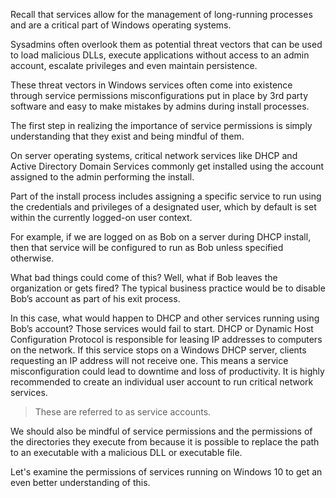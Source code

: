 Recall that services allow for the management of long-running processes and are a critical part of Windows operating systems. 

Sysadmins often overlook them as potential threat vectors that can be used to load malicious DLLs, execute applications without access to an admin account, escalate privileges and even maintain persistence. 

These threat vectors in Windows services often come into existence through service permissions misconfigurations put in place by 3rd party software and easy to make mistakes by admins during install processes.

The first step in realizing the importance of service permissions is simply understanding that they exist and being mindful of them. 

On server operating systems, critical network services like DHCP and Active Directory Domain Services commonly get installed using the account assigned to the admin performing the install.

Part of the install process includes assigning a specific service to run using the credentials and privileges of a designated user, which by default is set within the currently logged-on user context.

For example, if we are logged on as Bob on a server during DHCP install, then that service will be configured to run as Bob unless specified otherwise.

What bad things could come of this? Well, what if Bob leaves the organization or gets fired? The typical business practice would be to disable Bob’s account as part of his exit process. 

In this case, what would happen to DHCP and other services running using Bob’s account? Those services would fail to start. DHCP or Dynamic Host Configuration Protocol is responsible for leasing IP addresses to computers on the network. If this service stops on a Windows DHCP server, clients requesting an IP address will not receive one. This means a service misconfiguration could lead to downtime and loss of productivity. It is highly recommended to create an individual user account to run critical network services. 
>These are referred to as service accounts.

We should also be mindful of service permissions and the permissions of the directories they execute from because it is possible to replace the path to an executable with a malicious DLL or executable file. 

Let's examine the permissions of services running on Windows 10 to get an even better understanding of this.